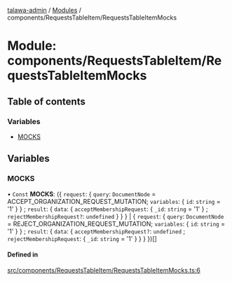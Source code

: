[talawa-admin](../README.md) / [Modules](../modules.md) / components/RequestsTableItem/RequestsTableItemMocks

# Module: components/RequestsTableItem/RequestsTableItemMocks

## Table of contents

### Variables

- [MOCKS](components_RequestsTableItem_RequestsTableItemMocks.md#mocks)

## Variables

### MOCKS

• `Const` **MOCKS**: (\{ `request`: \{ `query`: `DocumentNode` = ACCEPT\_ORGANIZATION\_REQUEST\_MUTATION; `variables`: \{ `id`: `string` = '1' \}  \} ; `result`: \{ `data`: \{ `acceptMembershipRequest`: \{ `_id`: `string` = '1' \} ; `rejectMembershipRequest?`: `undefined`  \}  \}  \} \| \{ `request`: \{ `query`: `DocumentNode` = REJECT\_ORGANIZATION\_REQUEST\_MUTATION; `variables`: \{ `id`: `string` = '1' \}  \} ; `result`: \{ `data`: \{ `acceptMembershipRequest?`: `undefined` ; `rejectMembershipRequest`: \{ `_id`: `string` = '1' \}  \}  \}  \})[]

#### Defined in

[src/components/RequestsTableItem/RequestsTableItemMocks.ts:6](https://github.com/pateldivyesh1323/talawa-admin/blob/f5c4099/src/components/RequestsTableItem/RequestsTableItemMocks.ts#L6)
